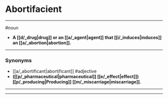 # Abortifacient
---
#noun
- **A [[d/_drug|drug]] or an [[a/_agent|agent]] that [[i/_induces|induces]] an [[a/_abortion|abortion]].**
---
### Synonyms
- [[a/_abortificant|abortificant]]
#adjective
- **([[p/_pharmaceutical|pharmaceutical]] [[e/_effect|effect]]) [[p/_producing|Producing]] [[m/_miscarriage|miscarriage]].**
---
---
